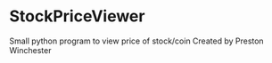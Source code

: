 # StockPriceViewer
 Small python program to view price of stock/coin
 Created by Preston Winchester
